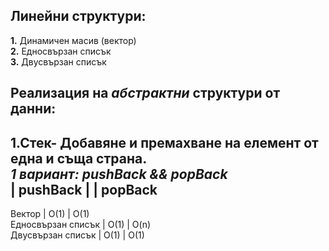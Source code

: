 ## Линейни структури:
**1.** Динамичен масив (вектор)  
**2.** Едносвързан списък  
**3.** Двусвързан списък  

## Реализация на *абстрактни* структури от данни:
**1.Стек**- Добавяне и премахване на елемент от една и съща страна.  
*1 вариант: pushBack && popBack*  
|  pushBack |   |  popBack    
--------------------------  
Вектор  |  O(1) | O(1)  
Едносвързан списък | O(1)  | O(n)  
Двусвързан списък  | O(1)  |  O(1)  

